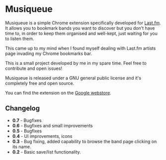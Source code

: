 Musiqueue
=========

Musiqueue is a simple Chrome extension specifically developed for [Last.fm](http://last.fm/). It allows you to bookmark bands you want to discover but you don't have time to, in order to keep them organised and well-kept, just waiting for you to listen them.

This came up to my mind when I found myself dealing with Last.fm artists page invading my Chrome bookmarks bar.  

This is a small project developed by me in my spare time. Feel free to contribute and open issues!

Musiqueue is released under a GNU general public license and it's completely free and open source.

You can find the extension on the [Google webstore](https://chrome.google.com/webstore/detail/musiqueue/cehdihdnjoipjbopomjlaamdbhineicl).

Changelog
---

* **0.7** - Bugfixes
* **0.6** - Bugfixes and small improvements
* **0.5** - Bugfixes
* **0.4** - UI improvements, icons
* **0.3** - Bug fixing, added capability to browse the band page clicking on its name. 
* **0.2** - Basic save/list functionality. 

